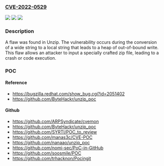 ### [CVE-2022-0529](https://cve.mitre.org/cgi-bin/cvename.cgi?name=CVE-2022-0529)
![](https://img.shields.io/static/v1?label=Product&message=unzip&color=blue)
![](https://img.shields.io/static/v1?label=Version&message=%3D%206.0%20&color=brighgreen)
![](https://img.shields.io/static/v1?label=Vulnerability&message=SEGV&color=brighgreen)

### Description

A flaw was found in Unzip. The vulnerability occurs during the conversion of a wide string to a local string that leads to a heap of out-of-bound write. This flaw allows an attacker to input a specially crafted zip file, leading to a crash or code execution.

### POC

#### Reference
- https://bugzilla.redhat.com/show_bug.cgi?id=2051402
- https://github.com/ByteHackr/unzip_poc

#### Github
- https://github.com/ARPSyndicate/cvemon
- https://github.com/ByteHackr/unzip_poc
- https://github.com/SYRTI/POC_to_review
- https://github.com/manas3c/CVE-POC
- https://github.com/nanaao/unzip_poc
- https://github.com/nomi-sec/PoC-in-GitHub
- https://github.com/soosmile/POC
- https://github.com/trhacknon/Pocingit


